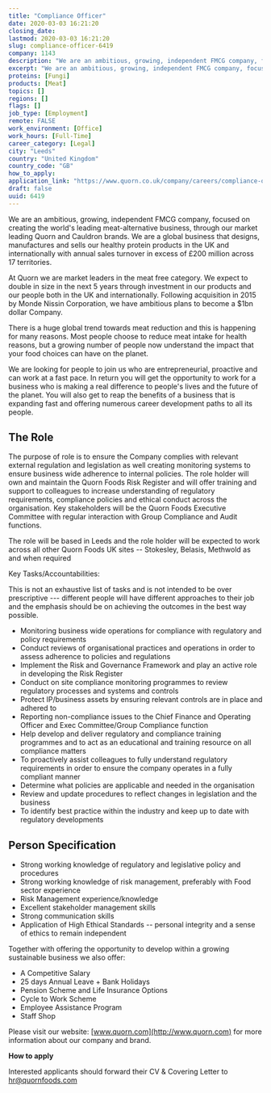```yaml
---
title: "Compliance Officer"
date: 2020-03-03 16:21:20
closing_date: 
lastmod: 2020-03-03 16:21:20
slug: compliance-officer-6419
company: 1143
description: "We are an ambitious, growing, independent FMCG company, focused on creating the world’s leading meat-alternative business, through our market leading Quorn and Cauldron brands. We are a global business that designs, manufactures and sells our healthy protein products in the UK and internationally with annual sales turnover in excess of £200 million across 17 territories."
excerpt: "We are an ambitious, growing, independent FMCG company, focused on creating the world’s leading meat-alternative business, through our market leading Quorn and Cauldron brands. We are a global business that designs, manufactures and sells our healthy protein products in the UK and internationally with annual sales turnover in excess of £200 million across 17 territories."
proteins: [Fungi]
products: [Meat]
topics: []
regions: []
flags: []
job_type: [Employment]
remote: FALSE
work_environment: [Office]
work_hours: [Full-Time]
career_category: [Legal]
city: "Leeds"
country: "United Kingdom"
country_code: "GB"
how_to_apply: 
application_link: "https://www.quorn.co.uk/company/careers/compliance-officer"
draft: false
uuid: 6419
---
```

We are an ambitious, growing, independent FMCG company, focused on
creating the world's leading meat-alternative business, through our
market leading Quorn and Cauldron brands. We are a global business that
designs, manufactures and sells our healthy protein products in the UK
and internationally with annual sales turnover in excess of £200 million
across 17 territories.

At Quorn we are market leaders in the meat free category. We expect to
double in size in the next 5 years through investment in our products
and our people both in the UK and internationally. Following acquisition
in 2015 by Monde Nissin Corporation, we have ambitious plans to become a
\$1bn dollar Company.

There is a huge global trend towards meat reduction and this is
happening for many reasons. Most people choose to reduce meat intake for
health reasons, but a growing number of people now understand the impact
that your food choices can have on the planet.

We are looking for people to join us who are entrepreneurial, proactive
and can work at a fast pace. In return you will get the opportunity to
work for a business who is making a real difference to people's lives
and the future of the planet. You will also get to reap the benefits of
a business that is expanding fast and offering numerous career
development paths to all its people.

## The Role

The purpose of role is to ensure the Company complies with relevant
external regulation and legislation as well creating monitoring systems
to ensure business wide adherence to internal policies. The role holder
will own and maintain the Quorn Foods Risk Register and will offer
training and support to colleagues to increase understanding of
regulatory requirements, compliance policies and ethical conduct across
the organisation. Key stakeholders will be the Quorn Foods Executive
Committee with regular interaction with Group Compliance and Audit
functions.

The role will be based in Leeds and the role holder will be expected to
work across all other Quorn Foods UK sites -- Stokesley, Belasis,
Methwold as and when required

Key Tasks/Accountabilities:

This is not an exhaustive list of tasks and is not intended to be over
prescriptive --- different people will have different approaches to
their job and the emphasis should be on achieving the outcomes in the
best way possible.

-   Monitoring business wide operations for compliance with regulatory
    and policy requirements
-   Conduct reviews of organisational practices and operations in order
    to assess adherence to policies and regulations
-   Implement the Risk and Governance Framework and play an active role
    in developing the Risk Register
-   Conduct on site compliance monitoring programmes to review
    regulatory processes and systems and controls
-   Protect IP/business assets by ensuring relevant controls are in
    place and adhered to
-   Reporting non-compliance issues to the Chief Finance and Operating
    Officer and Exec Committee/Group Compliance function
-   Help develop and deliver regulatory and compliance training
    programmes and to act as an educational and training resource on all
    compliance matters
-   To proactively assist colleagues to fully understand regulatory
    requirements in order to ensure the company operates in a fully
    compliant manner
-   Determine what policies are applicable and needed in the
    organisation
-   Review and update procedures to reflect changes in legislation and
    the business
-   To identify best practice within the industry and keep up to date
    with regulatory developments

## Person Specification

-   Strong working knowledge of regulatory and legislative policy and
    procedures
-   Strong working knowledge of risk management, preferably with Food
    sector experience
-   Risk Management experience/knowledge
-   Excellent stakeholder management skills
-   Strong communication skills
-   Application of High Ethical Standards -- personal integrity and a
    sense of ethics to remain independent

Together with offering the opportunity to develop within a growing
sustainable business we also offer:

-   A Competitive Salary
-   25 days Annual Leave + Bank Holidays
-   Pension Scheme and Life Insurance Options
-   Cycle to Work Scheme
-   Employee Assistance Program
-   Staff Shop

Please visit our website: [www.quorn.com](http://www.quorn.com) for more
information about our company and brand.


**How to apply**


Interested applicants should forward their CV & Covering Letter to
<hr@quornfoods.com>

